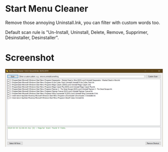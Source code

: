 # Start Menu Cleaner
Remove those annoying Uninstall.lnk, you can filter with custom words too.

Default scan rule is "Un-Install, Uninstall, Delete, Remove, Supprimer, Désinstaller, Desinstaller".

# Screenshot
![ScreenShot](/Screenshots/Start_Menu_Cleaner_Main.jpg?raw=true "Screenshot of app.")
